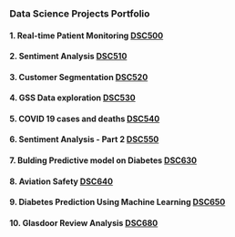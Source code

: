 ### Data Science Projects Portfolio
#### 1. Real-time Patient Monitoring [DSC500](https://github.com/madhukarayachit/DSC500)
#### 2. Sentiment Analysis [DSC510](https://github.com/madhukarayachit/DSC510)
#### 3. Customer Segmentation [DSC520](https://github.com/madhukarayachit/DSC520)
#### 4. GSS Data exploration [DSC530](https://github.com/madhukarayachit/DSC530)
#### 5. COVID 19 cases and deaths [DSC540](https://github.com/madhukarayachit/DSC540)
#### 6. Sentiment Analysis - Part 2 [DSC550](https://github.com/madhukarayachit/DSC550)
#### 7. Bulding Predictive model on Diabetes [DSC630](https://github.com/madhukarayachit/DSC630)
#### 8. Aviation Safety  [DSC640](https://github.com/madhukarayachit/DSC640)
#### 9. Diabetes Prediction Using Machine Learning [DSC650](https://github.com/madhukarayachit/DSC650)
#### 10. Glasdoor Review Analysis [DSC680](https://github.com/madhukarayachit/DSC680)
<!--
**madhukarayachit/madhukarayachit** is a ✨ _special_ ✨ repository because its `README.md` (this file) appears on your GitHub profile.

Here are some ideas to get you started:

- 🔭 I’m currently working on Data Science Projects Portfolio
- 🌱 I’m currently learning Data Scieence
- 👯 I’m looking to collaborate on Machine Learning
- 🤔 I’m looking for help with ...
- 💬 Ask me about ...
- 📫 How to reach me: mayachit@my365.bellevue.edu
- 😄 Pronouns: He/Her
- ⚡ Fun fact: Cricket / Chess lover
-->
